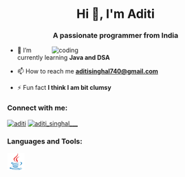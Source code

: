 
<h1 align="center">Hi 👋, I'm Aditi</h1>
<h3 align="center">A passionate programmer from India</h3>
<img align="right"alt="coding"width="400"src="https://user-images.githubusercontent.com/74038190/250967618-de30015f-dc5f-4ecf-a49b-ccd2b89776e4.gif">

- 🌱 I’m currently learning **Java and DSA**

- 📫 How to reach me **aditisinghal740@gmail.com**

- ⚡ Fun fact **I think I am bit clumsy**

<h3 align="left">Connect with me:</h3>
<p align="left">
<a href="https://linkedin.com/in/aditi" target="blank"><img align="center" src="https://raw.githubusercontent.com/rahuldkjain/github-profile-readme-generator/master/src/images/icons/Social/linked-in-alt.svg" alt="aditi" height="30" width="40" /></a>
<a href="https://instagram.com/aditi_singhal___" target="blank"><img align="center" src="https://raw.githubusercontent.com/rahuldkjain/github-profile-readme-generator/master/src/images/icons/Social/instagram.svg" alt="aditi_singhal___" height="30" width="40" /></a>
</p>

<h3 align="left">Languages and Tools:</h3>
<p align="left"> <a href="https://www.java.com" target="_blank" rel="noreferrer"> <img src="https://raw.githubusercontent.com/devicons/devicon/master/icons/java/java-original.svg" alt="java" width="40" height="40"/> </a> </p>
